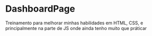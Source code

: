 # DashboardPage
Treinamento para melhorar minhas habilidades em HTML, CSS, e principalmente na parte de JS onde ainda tenho muito que práticar
